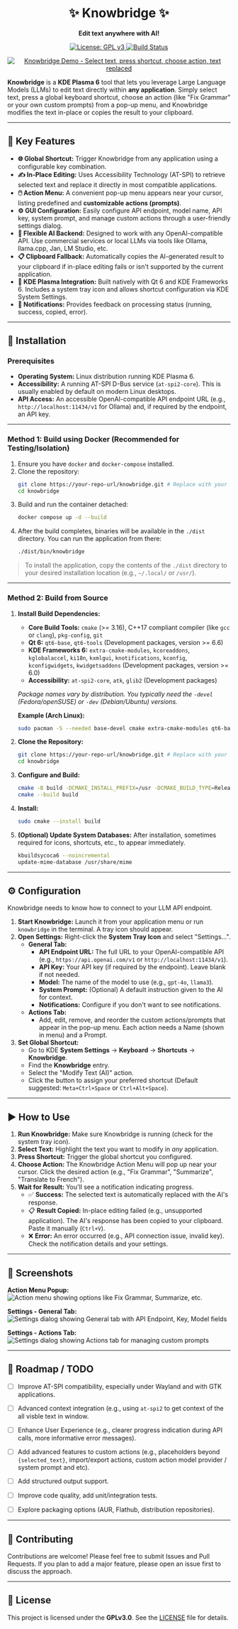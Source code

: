 <h1 align="center">
  ✨ Knowbridge ✨

</h1>
<p align="center"><strong>Edit text anywhere with AI!</strong>
</p>
<div align="center">
  <a href="https://www.gnu.org/licenses/gpl-3.0">
    <img src="https://img.shields.io/badge/License-GPLv3-blue.svg" alt="License: GPL v3">
  </a>
  <a href="https://github.com/OPHoperHPO/knowbridge/actions/workflows/build-in-docker.yml?branch=master">
    <img src="https://img.shields.io/github/actions/workflow/status/OPHoperHPO/knowbridge/build-in-docker.yml?branch=master" alt="Build Status">
  </a>
</div>

<p align="center">
  <a href="docs/demo.gif">
    <img src="docs/demo.gif" alt="Knowbridge Demo - Select text, press shortcut, choose action, text replaced">
  </a>
</p>

<p>
  <strong>Knowbridge</strong> is a <strong>KDE Plasma 6</strong> tool that lets you leverage Large Language Models (LLMs) to edit text directly within <strong>any application</strong>. 
  Simply select text, press a global keyboard shortcut, choose an action (like "Fix Grammar" or your own custom prompts) from a pop-up menu, and Knowbridge modifies the text in-place or copies the result to your clipboard.
</p>

<hr>

## 🌟 Key Features

*   **🌐 Global Shortcut:** Trigger Knowbridge from any application using a configurable key combination.
*   **✍️ In-Place Editing:** Uses Accessibility Technology (AT-SPI) to retrieve selected text and replace it directly in most compatible applications.
*   **🖱️ Action Menu:** A convenient pop-up menu appears near your cursor, listing predefined and **customizable actions (prompts)**.
*   **⚙️ GUI Configuration:** Easily configure API endpoint, model name, API key, system prompt, and manage custom actions through a user-friendly settings dialog.
*   **🔌 Flexible AI Backend:** Designed to work with any OpenAI-compatible API. Use commercial services or local LLMs via tools like Ollama, llama.cpp, Jan, LM Studio, etc.
*   **📋 Clipboard Fallback:** Automatically copies the AI-generated result to your clipboard if in-place editing fails or isn't supported by the current application.
*   **💙 KDE Plasma Integration:** Built natively with Qt 6 and KDE Frameworks 6. Includes a system tray icon and allows shortcut configuration via KDE System Settings.
*   **🔔 Notifications:** Provides feedback on processing status (running, success, copied, error).

---

## 🚀 Installation

### Prerequisites

*   **Operating System:** Linux distribution running KDE Plasma 6.
*   **Accessibility:** A running AT-SPI D-Bus service (`at-spi2-core`). This is usually enabled by default on modern Linux desktops.
*   **API Access:** An accessible OpenAI-compatible API endpoint URL (e.g., `http://localhost:11434/v1` for Ollama) and, if required by the endpoint, an API key.

---

### Method 1: Build using Docker (Recommended for Testing/Isolation)

1.  Ensure you have `docker` and `docker-compose` installed.
2.  Clone the repository:
    ```bash
    git clone https://your-repo-url/knowbridge.git # Replace with your actual repo URL
    cd knowbridge
    ```
3.  Build and run the container detached:
    ```bash
    docker compose up -d --build
    ```
4.  After the build completes, binaries will be available in the `./dist` directory. You can run the application from there:
    ```bash
    ./dist/bin/knowbridge
    ```

> To install the application, copy the contents of the `./dist` directory to your desired installation location (e.g., `~/.local/` or `/usr/`).

---

### Method 2: Build from Source

1.  **Install Build Dependencies:**
    *   **Core Build Tools:** `cmake` (>= 3.16), C++17 compliant compiler (like `gcc` or `clang`), `pkg-config`, `git`
    *   **Qt 6:** `qt6-base`, `qt6-tools` (Development packages, version >= 6.6)
    *   **KDE Frameworks 6:** `extra-cmake-modules`, `kcoreaddons`, `kglobalaccel`, `ki18n`, `kxmlgui`, `knotifications`, `kconfig`, `kconfigwidgets`, `kwidgetsaddons` (Development packages, version >= 6.0)
    *   **Accessibility:** `at-spi2-core`, `atk`, `glib2` (Development packages)

    *Package names vary by distribution. You typically need the `-devel` (Fedora/openSUSE) or `-dev` (Debian/Ubuntu) versions.*

    **Example (Arch Linux):**
    ```bash
    sudo pacman -S --needed base-devel cmake extra-cmake-modules qt6-base qt6-tools kcoreaddons kglobalaccel ki18n kxmlgui knotifications kconfig kconfigwidgets kwidgetsaddons at-spi2-core atk glib2 git
    ```

2.  **Clone the Repository:**
    ```bash
    git clone https://your-repo-url/knowbridge.git # Replace with your actual repo URL
    cd knowbridge
    ```

3.  **Configure and Build:**
    ```bash
    cmake -B build -DCMAKE_INSTALL_PREFIX=/usr -DCMAKE_BUILD_TYPE=Release
    cmake --build build
    ```

4.  **Install:**
    ```bash
    sudo cmake --install build
    ```

5.  **(Optional) Update System Databases:** After installation, sometimes required for icons, shortcuts, etc., to appear immediately.
    ```bash
    kbuildsycoca6 --noincremental
    update-mime-database /usr/share/mime
    ```

---

## ⚙️ Configuration

Knowbridge needs to know how to connect to your LLM API endpoint.

1.  **Start Knowbridge:** Launch it from your application menu or run `knowbridge` in the terminal. A tray icon should appear.
2.  **Open Settings:** Right-click the **System Tray Icon** and select "Settings…".
    *   **General Tab:**
        *   **API Endpoint URL:** The full URL to your OpenAI-compatible API (e.g., `https://api.openai.com/v1` or `http://localhost:11434/v1`).
        *   **API Key:** Your API key (if required by the endpoint). Leave blank if not needed.
        *   **Model:** The name of the model to use (e.g., `gpt-4o`, `llama3`).
        *   **System Prompt:** (Optional) A default instruction given to the AI for context.
        *   **Notifications:**  Configure if you don't want to see notifications.
    *   **Actions Tab:**
        *   Add, edit, remove, and reorder the custom actions/prompts that appear in the pop-up menu. Each action needs a Name (shown in menu) and a Prompt.
3.  **Set Global Shortcut:**
    *   Go to KDE **System Settings** -> **Keyboard** -> **Shortcuts** -> **Knowbridge**.
    *   Find the **Knowbridge** entry.
    *   Select the "Modify Text (AI)" action.
    *   Click the button to assign your preferred shortcut (Default suggested: `Meta+Ctrl+Space` or `Ctrl+Alt+Space`).

---

## ▶️ How to Use

1.  **Run Knowbridge:** Make sure Knowbridge is running (check for the system tray icon).
2.  **Select Text:** Highlight the text you want to modify in *any* application.
3.  **Press Shortcut:** Trigger the global shortcut you configured.
4.  **Choose Action:** The Knowbridge Action Menu will pop up near your cursor. Click the desired action (e.g., "Fix Grammar", "Summarize", "Translate to French").
5.  **Wait for Result:** You'll see a notification indicating progress.
    *   ✅ **Success:** The selected text is automatically replaced with the AI's response.
    *   📋 **Result Copied:** In-place editing failed (e.g., unsupported application). The AI's response has been copied to your clipboard. Paste it manually (`Ctrl+V`).
    *   ❌ **Error:** An error occurred (e.g., API connection issue, invalid key). Check the notification details and your settings.

---

## 📸 Screenshots

**Action Menu Popup:**
![Action menu showing options like Fix Grammar, Summarize, etc.](./docs/img.png)

**Settings - General Tab:**
![Settings dialog showing General tab with API Endpoint, Key, Model fields](./docs/settings.png)

**Settings - Actions Tab:**
![Settings dialog showing Actions tab for managing custom prompts](./docs/actions.png)

---

## 🚧 Roadmap / TODO

*   [ ] Improve AT-SPI compatibility, especially under Wayland and with GTK applications.
*   [ ] Advanced context integration (e.g., using `at-spi2` to get context of the all visble text in window.  
*   [ ] Enhance User Experience (e.g., clearer progress indication during API calls, more informative error messages).
*   [ ] Add advanced features to custom actions (e.g., placeholders beyond `{selected_text}`, import/export actions, custom action model provider / system prompt and etc).
*   [ ] Add structured output support.
*   [ ] Improve code quality, add unit/integration tests.
*   [ ] Explore packaging options (AUR, Flathub, distribution repositories).


---

## 🤝 Contributing

Contributions are welcome! Please feel free to submit Issues and Pull Requests. If you plan to add a major feature, please open an issue first to discuss the approach.

---

## 📜 License

This project is licensed under the **GPLv3.0**. See the [LICENSE](LICENSE) file for details.
